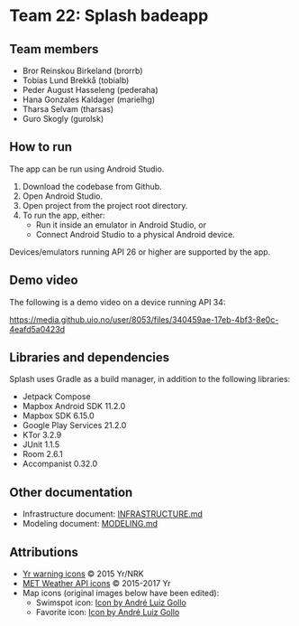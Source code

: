 # Team 22: Splash badeapp

## Team members  

- Bror Reinskou Birkeland (brorrb)
- Tobias Lund Brekkå (tobialb)
- Peder August Hasseleng (pederaha)
- Hana Gonzales Kaldager (marielhg)
- Tharsa Selvam (tharsas)
- Guro Skogly (gurolsk)

## How to run 

The app can be run using Android Studio. 

1. Download the codebase from Github.
2. Open Android Studio. 
3. Open project from the project root directory. 
4. To run the app, either: 
	* Run it inside an emulator in Android Studio, or 
	* Connect Android Studio to a physical Android device. 
 
Devices/emulators running API 26 or higher are supported by the app. 

## Demo video

The following is a demo video on a device running API 34: 

https://media.github.uio.no/user/8053/files/340459ae-17eb-4bf3-8e0c-4eafd5a0423d

## Libraries and dependencies 

Splash uses Gradle as a build manager, in addition to the following libraries: 

* Jetpack Compose
* Mapbox Android SDK 11.2.0
* Mapbox SDK 6.15.0
* Google Play Services 21.2.0
* KTor 3.2.9 
* JUnit 1.1.5
* Room 2.6.1
* Accompanist 0.32.0

## Other documentation 

- Infrastructure document: [INFRASTRUCTURE.md](docs/ARCHITECTURE.md)
- Modeling document: [MODELING.md](docs/MODELING.md)

## Attributions 

- [Yr warning icons](https://github.com/nrkno/yr-warning-icons) © 2015 Yr/NRK 
- [MET Weather API icons](https://github.com/metno/weathericons) © 2015-2017 Yr
- Map icons (original images below have been edited): 
	- Swimspot icon: [Icon by André Luiz Gollo](https://www.freepik.com/icon/location_13550550)
	- Favorite icon: [Icon by André Luiz Gollo](https://www.freepik.com/icon/favorite_13550447)






